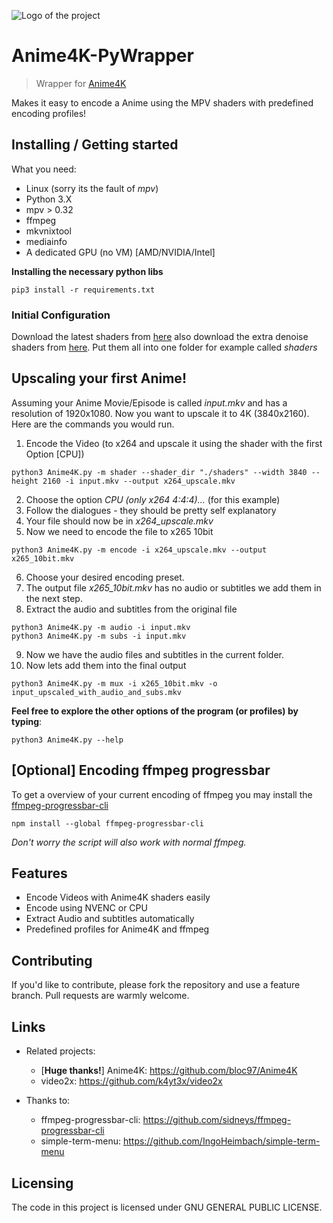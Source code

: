 ![Logo of the project](demo.gif)

# Anime4K-PyWrapper
> Wrapper for [Anime4K](https://github.com/bloc97/Anime4K)

Makes it easy to encode a Anime using the MPV shaders with predefined encoding profiles!

## Installing / Getting started

What you need:
- Linux (sorry its the fault of *mpv*)
- Python 3.X
- mpv > 0.32
- ffmpeg
- mkvnixtool
- mediainfo
- A dedicated GPU (no VM) [AMD/NVIDIA/Intel]

**Installing the necessary python libs**

```
pip3 install -r requirements.txt
```

### Initial Configuration

Download the latest shaders from [here](https://github.com/bloc97/Anime4K/releases) also download the extra denoise shaders from [here](https://github.com/bloc97/Anime4K/tree/master/glsl/3.1/Denoise).
Put them all into one folder for example called *shaders*

## Upscaling your first Anime!

Assuming your Anime Movie/Episode is called *input.mkv* and has a resolution of 1920x1080.
Now you want to upscale it to 4K (3840x2160).
Here are the commands you would run.

1. Encode the Video (to x264 and upscale it using the shader with the first Option [CPU])
```
python3 Anime4K.py -m shader --shader_dir "./shaders" --width 3840 --height 2160 -i input.mkv --output x264_upscale.mkv
```
2. Choose the option *CPU (only x264 4:4:4)...* (for this example)
3. Follow the dialogues - they should be pretty self explanatory
4. Your file should now be in *x264_upscale.mkv*
5. Now we need to encode the file to x265 10bit
```
python3 Anime4K.py -m encode -i x264_upscale.mkv --output x265_10bit.mkv
```
6. Choose your desired encoding preset.
7. The output file *x265_10bit.mkv* has no audio or subtitles we add them in the next step.
8. Extract the audio and subtitles from the original file
```
python3 Anime4K.py -m audio -i input.mkv
python3 Anime4K.py -m subs -i input.mkv
```
9. Now we have the audio files and subtitles in the current folder.
10. Now lets add them into the final output
```
python3 Anime4K.py -m mux -i x265_10bit.mkv -o input_upscaled_with_audio_and_subs.mkv
```


**Feel free to explore the other options of the program (or profiles) by typing**:
```
python3 Anime4K.py --help
```

## **[Optional]** Encoding ffmpeg progressbar
To get a overview of your current encoding of ffmpeg you may install the [ffmpeg-progressbar-cli](https://github.com/sidneys/ffmpeg-progressbar-cli)

```
npm install --global ffmpeg-progressbar-cli
```

*Don't worry the script will also work with normal ffmpeg.*


## Features

* Encode Videos with Anime4K shaders easily
* Encode using NVENC or CPU
* Extract Audio and subtitles automatically
* Predefined profiles for Anime4K and ffmpeg

## Contributing

If you'd like to contribute, please fork the repository and use a feature
branch. Pull requests are warmly welcome.

## Links

- Related projects:
  - [**Huge thanks!**] Anime4K: https://github.com/bloc97/Anime4K
  - video2x: https://github.com/k4yt3x/video2x

- Thanks to:
  - ffmpeg-progressbar-cli: https://github.com/sidneys/ffmpeg-progressbar-cli
  - simple-term-menu: https://github.com/IngoHeimbach/simple-term-menu


## Licensing

The code in this project is licensed under GNU GENERAL PUBLIC LICENSE.
